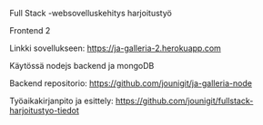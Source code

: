 Full Stack -websovelluskehitys harjoitustyö 

Frontend 2

Linkki sovellukseen: https://ja-galleria-2.herokuapp.com

Käytössä nodejs backend ja mongoDB

Backend repositorio: 
https://github.com/jounigit/ja-galleria-node

Työaikakirjanpito ja esittely:
https://github.com/jounigit/fullstack-harjoitustyo-tiedot
